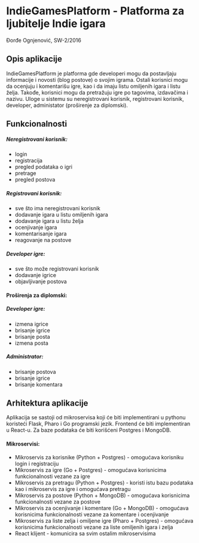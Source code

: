# IndieGamesPlatform - Platforma za ljubitelje Indie igara
Đorđe Ognjenović, SW-2/2016
## Opis aplikacije
IndieGamesPlatform je platforma gde developeri mogu da postavljaju informacije i novosti (blog postove) o
svojim igrama. Ostali korisnici mogu da ocenjuju i komentarišu igre,
kao i da imaju listu omiljenih igara i listu želja. Takođe, korisnici mogu da pretražuju igre po tagovima, izdavačima i nazivu.
Uloge u sistemu su neregistrovani korisnik, registrovani korisnik, developer, administator (proširenje za diplomski).
## Funkcionalnosti
##### Neregistrovani korisnik:
* login
* registracija
* pregled podataka o igri
* pretrage
* pregled postova
##### Registrovani korisnik:
* sve što ima neregistrovani korisnik
* dodavanje igara u listu omiljenih igara
* dodavanje igara u listu želja
* ocenjivanje igara
* komentarisanje igara
* reagovanje na postove
##### Developer igre:
* sve što može registrovani korisnik
* dodavanje igrice
* objavljivanje postova
#### Proširenja za diplomski:
##### Developer igre:
* izmena igrice
* brisanje igrice
* brisanje posta
* izmena posta
##### Administrator:
* brisanje postova
* brisanje igrice
* brisanje komentara
## Arhitektura aplikacije
Aplikacija se sastoji od mikroservisa koji će biti implementirani u
pythonu koristeći Flask, Pharo i Go programski jezik. Frontend će biti implementiran u React-u. Za baze podataka će biti korišćeni Postgres i MongoDB.

#### Mikroservisi:
* Mikroservis za korisnike (Python + Postgres) - omogućava korisniku login i registraciju
* Mikroservis za igre (Go + Postgres) - omogućava korisnicima funkcionalnosti vezane za igre
* Mikroservis za pretragu (Python + Postgres) - koristi istu bazu podataka kao i mikroservis za igre i omogućava pretragu
* Mikroservis za postove (Python + MongoDB) - omogućava korisnicima funkcionalnosti vezane za postove
* Mikroservis za ocenjivanje i komentare (Go + MongoDB) - omogućava korisnicima funkcionalnosti vezane za komentare i ocenjivanje
* Mikroservis za liste zelja i omiljene igre (Pharo + Postgres) - omogućava korisnicima funkcionalnosti vezane za liste omiljenih igara i zelja
* React klijent - komunicira sa svim ostalim mikroservisima
